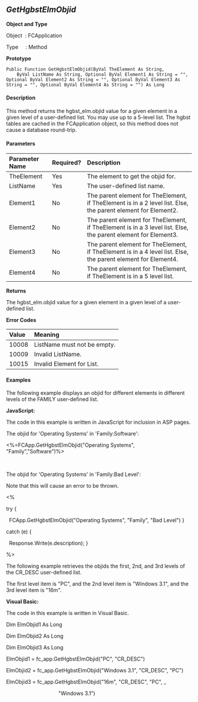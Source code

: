 _GetHgbstElmObjid_
---------------

**Object and Type**

Object  : FCApplication

Type     : Method

**Prototype**

```
Public Function GetHgbstElmObjid(ByVal TheElement As String,
	ByVal ListName As String, Optional ByVal Element1 As String = "", Optional ByVal Element2 As String = "", Optional ByVal Element3 As String = "", Optional ByVal Element4 As String = "") As Long
```

#### Description

This method returns the hgbst_elm.objid value for a given element in a given level of a user-defined list. You may use up to a 5-level list. The hgbst tables are cached in the FCApplication object, so this method does not cause a database round-trip.

#### Parameters

| Parameter Name | Required? | Description |
|:--- |:--- |:--- |
| TheElement | Yes | The element to get the objid for. |
| ListName | Yes | The user-defined list name. |
| Element1 | No | The parent element for TheElement, if TheElement is in a 2 level list. Else, the parent element for Element2. |
| Element2 | No | The parent element for TheElement, if TheElement is in a 3 level list. Else, the parent element for Element3. |
| Element3 | No | The parent element for TheElement, if TheElement is in a 4 level list. Else, the parent element for Element4. |
| Element4 | No | The parent element for TheElement, if TheElement is in a 5 level list. |

**Returns**

The hgbst_elm.objid value for a given element in a given level of a user-defined list.

**Error Codes**

| Value | Meaning |
|:--- |:--- |
| 10008 | ListName must not be empty. |
| 10009 | Invalid ListName. |
| 10015 | Invalid Element for List. |

#### Examples

The following example displays an objid for different elements in different levels of the FAMILY user-defined list.

**JavaScript:**

The code in this example is written in JavaScript for inclusion in ASP pages.

The objid for 'Operating Systems' in 'Family:Software':

<%=FCApp.GetHgbstElmObjid("Operating Systems", "Family","Software")%>

<BR>

The objid for 'Operating Systems' in 'Family:Bad Level':<BR>

Note that this will cause an error to be thrown.<BR>

<%

try {

  FCApp.GetHgbstElmObjid("Operating Systems", "Family", "Bad Level") }

catch (e) {

  Response.Write(e.description); }

%>

The following example retrieves the objids the first, 2nd, and 3rd levels of the CR_DESC user-defined list.

The first level item is "PC", and the 2nd level item is "Windows 3.1", and the 3rd level item is "16m".

**Visual Basic:**

The code in this example is written in Visual Basic.

Dim ElmObjid1 As Long

Dim ElmObjid2 As Long

Dim ElmObjid3 As Long

ElmObjid1 = fc_app.GetHgbstElmObjid("PC", "CR_DESC")

ElmObjid2 = fc_app.GetHgbstElmObjid("Windows 3.1", "CR_DESC", "PC")

ElmObjid3 = fc_app.GetHgbstElmObjid("16m", "CR_DESC", "PC", _

                                    "Windows 3.1")